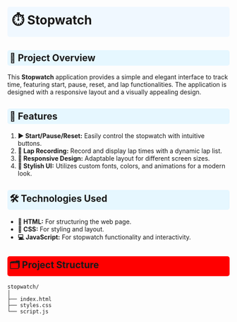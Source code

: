 # <div style="background-color:#f0f8ff; padding: 10px; border-radius: 5px;">⏱️ Stopwatch</div>

## <div style="background-color:#e6f7ff; padding: 5px; border-radius: 5px;">🎯 Project Overview</div>

This **Stopwatch** application provides a simple and elegant interface to track time, featuring start, pause, reset, and lap functionalities. The application is designed with a responsive layout and a visually appealing design.

## <div style="background-color:#e6f7ff; padding: 5px; border-radius: 5px;">🌟 Features</div>

1. **▶️ Start/Pause/Reset:** Easily control the stopwatch with intuitive buttons.
2. **📝 Lap Recording:** Record and display lap times with a dynamic lap list.
3. **📱 Responsive Design:** Adaptable layout for different screen sizes.
4. **🎨 Stylish UI:** Utilizes custom fonts, colors, and animations for a modern look.

## <div style="background-color:#e6f7ff; padding: 5px; border-radius: 5px;">🛠️ Technologies Used</div>

- **📝 HTML:** For structuring the web page.
- **🎨 CSS:** For styling and layout.
- **💻 JavaScript:** For stopwatch functionality and interactivity.

## <div style="background-color:red; padding: 5px; border-radius: 5px;">🗂️ Project Structure</div>

```plaintext
stopwatch/
│
├── index.html
├── styles.css
└── script.js

